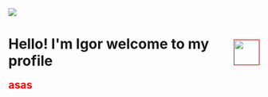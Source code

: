 <img style="" src="https://i.imgur.com/yYIzBFC.gif">




<h1 style="display: flex; align-items: center;">Hello! I'm Igor welcome to my profile <img style="width: 50px; border: solid 1px red; margin-left: -10px; position: relative; " src="https://media4.giphy.com/media/EoMXPKIN8b5jkYgT5e/giphy.gif?cid=6c09b9522y0fc9wfjjqwzpo9mdbgkfvc0b1fsxxwjws6graa&ep=v1_internal_gif_by_id&rid=giphy.gif&ct=s"> </h1> 


<h2 style="color:red; display: inline">asas</h2>



